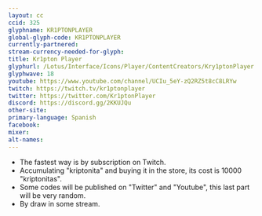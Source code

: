```yaml
---
layout: cc
ccid: 325
glyphname: KR1PTONPLAYER
global-glyph-code: KR1PTONPLAYER
currently-partnered:
stream-currency-needed-for-glyph:
title: Kr1pton Player
glyphurl: /Lotus/Interface/Icons/Player/ContentCreators/Kry1ptonPlayer.png
glyphwave: 18
youtube: https://www.youtube.com/channel/UCIu_5eY-zQ2RZ5t8cC8LRYw
twitch: https://twitch.tv/kr1ptonplayer
twitter: https://twitter.com/Kr1ptonPlayer
discord: https://discord.gg/2KKUJQu
other-site:
primary-language: Spanish
facebook:
mixer:
alt-names:
---
```

* The fastest way is by subscription on Twitch.
* Accumulating "kriptonita" and buying it in the store, its cost is 10000 "kriptonitas".
* Some codes will be published on "Twitter" and "Youtube", this last part will be very random.
* By draw in some stream.
